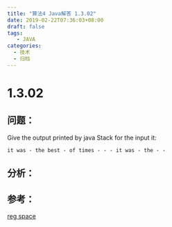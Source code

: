 ```yaml
---
title: "算法4 Java解答 1.3.02"
date: 2019-02-22T07:36:03+08:00
draft: false
tags:
   - JAVA
categories:
  - 技术
  - 归档
---
```



# 1.3.02

## 问题：

Give the output printed by java Stack for the input it:

```
it was - the best - of times - - - it was - the - -
```

## 分析：


## 参考：

[reg space](https://stackoverflow.com/questions/2932392/java-how-to-replace-2-or-more-spaces-with-single-space-in-string-and-delete-lead)

